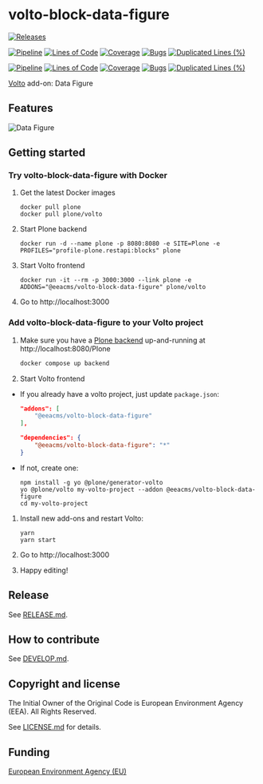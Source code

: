 # volto-block-data-figure

[![Releases](https://img.shields.io/github/v/release/eea/volto-block-data-figure)](https://github.com/eea/volto-block-data-figure/releases)

[![Pipeline](https://ci.eionet.europa.eu/buildStatus/icon?job=volto-addons%2Fvolto-block-data-figure%2Fmaster&subject=master)](https://ci.eionet.europa.eu/view/Github/job/volto-addons/job/volto-block-data-figure/job/master/display/redirect)
[![Lines of Code](https://sonarqube.eea.europa.eu/api/project_badges/measure?project=volto-block-data-figure-master&metric=ncloc)](https://sonarqube.eea.europa.eu/dashboard?id=volto-block-data-figure-master)
[![Coverage](https://sonarqube.eea.europa.eu/api/project_badges/measure?project=volto-block-data-figure-master&metric=coverage)](https://sonarqube.eea.europa.eu/dashboard?id=volto-block-data-figure-master)
[![Bugs](https://sonarqube.eea.europa.eu/api/project_badges/measure?project=volto-block-data-figure-master&metric=bugs)](https://sonarqube.eea.europa.eu/dashboard?id=volto-block-data-figure-master)
[![Duplicated Lines (%)](https://sonarqube.eea.europa.eu/api/project_badges/measure?project=volto-block-data-figure-master&metric=duplicated_lines_density)](https://sonarqube.eea.europa.eu/dashboard?id=volto-block-data-figure-master)

[![Pipeline](https://ci.eionet.europa.eu/buildStatus/icon?job=volto-addons%2Fvolto-block-data-figure%2Fdevelop&subject=develop)](https://ci.eionet.europa.eu/view/Github/job/volto-addons/job/volto-block-data-figure/job/develop/display/redirect)
[![Lines of Code](https://sonarqube.eea.europa.eu/api/project_badges/measure?project=volto-block-data-figure-develop&metric=ncloc)](https://sonarqube.eea.europa.eu/dashboard?id=volto-block-data-figure-develop)
[![Coverage](https://sonarqube.eea.europa.eu/api/project_badges/measure?project=volto-block-data-figure-develop&metric=coverage)](https://sonarqube.eea.europa.eu/dashboard?id=volto-block-data-figure-develop)
[![Bugs](https://sonarqube.eea.europa.eu/api/project_badges/measure?project=volto-block-data-figure-develop&metric=bugs)](https://sonarqube.eea.europa.eu/dashboard?id=volto-block-data-figure-develop)
[![Duplicated Lines (%)](https://sonarqube.eea.europa.eu/api/project_badges/measure?project=volto-block-data-figure-develop&metric=duplicated_lines_density)](https://sonarqube.eea.europa.eu/dashboard?id=volto-block-data-figure-develop)

[Volto](https://github.com/plone/volto) add-on: Data Figure

## Features

![Data Figure](./docs/volto-block-data-figure.gif)

## Getting started

### Try volto-block-data-figure with Docker

1. Get the latest Docker images

   ```
   docker pull plone
   docker pull plone/volto
   ```

1. Start Plone backend

   ```
   docker run -d --name plone -p 8080:8080 -e SITE=Plone -e PROFILES="profile-plone.restapi:blocks" plone
   ```

1. Start Volto frontend

   ```
   docker run -it --rm -p 3000:3000 --link plone -e ADDONS="@eeacms/volto-block-data-figure" plone/volto
   ```

1. Go to http://localhost:3000

### Add volto-block-data-figure to your Volto project

1. Make sure you have a [Plone backend](https://plone.org/download) up-and-running at http://localhost:8080/Plone

   ```Bash
   docker compose up backend
   ```

1. Start Volto frontend

- If you already have a volto project, just update `package.json`:

  ```JSON
  "addons": [
      "@eeacms/volto-block-data-figure"
  ],

  "dependencies": {
      "@eeacms/volto-block-data-figure": "*"
  }
  ```

- If not, create one:

  ```
  npm install -g yo @plone/generator-volto
  yo @plone/volto my-volto-project --addon @eeacms/volto-block-data-figure
  cd my-volto-project
  ```

1. Install new add-ons and restart Volto:

   ```
   yarn
   yarn start
   ```

1. Go to http://localhost:3000

1. Happy editing!

## Release

See [RELEASE.md](https://github.com/eea/volto-block-data-figure/blob/master/RELEASE.md).

## How to contribute

See [DEVELOP.md](https://github.com/eea/volto-block-data-figure/blob/master/DEVELOP.md).

## Copyright and license

The Initial Owner of the Original Code is European Environment Agency (EEA).
All Rights Reserved.

See [LICENSE.md](https://github.com/eea/volto-block-data-figure/blob/master/LICENSE.md) for details.

## Funding

[European Environment Agency (EU)](http://eea.europa.eu)
